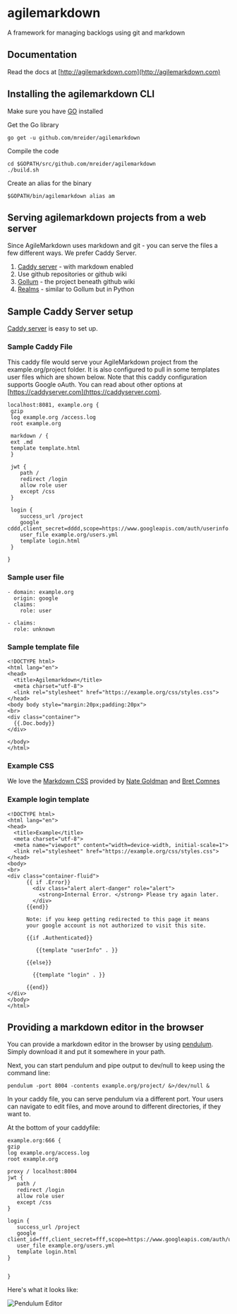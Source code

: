 # agilemarkdown
A framework for managing backlogs using git and markdown

## Documentation

Read the docs at [http://agilemarkdown.com](http://agilemarkdown.com)

## Installing the agilemarkdown CLI

Make sure you have [GO](https://golang.org/doc/install) installed


Get the Go library


```
go get -u github.com/mreider/agilemarkdown
```

Compile the code


```
cd $GOPATH/src/github.com/mreider/agilemarkdown
./build.sh
```

Create an alias for the binary


```
$GOPATH/bin/agilemarkdown alias am
```

## Serving agilemarkdown projects from a web server

Since AgileMarkdown uses markdown and git - you can serve the files a few different ways. We prefer Caddy Server.

1. [Caddy server](https://caddyserver.com) - with markdown enabled
2. Use github repositories or github wiki
3. [Gollum](https://github.com/gollum/gollum/) - the project beneath github wiki
4. [Realms](https://github.com/scragg0x/realms-wiki) - similar to Gollum but in Python

## Sample Caddy Server setup

[Caddy server](https://caddyserver.com) is easy to set up. 

### Sample Caddy File

This caddy file would serve your AgileMarkdown project from the example.org/project folder. It is also configured to pull in some templates user files which are shown below. Note that this caddy configuration supports Google oAuth. You can read about other options at [https://caddyserver.com](https://caddyserver.com).

```
localhost:8081, example.org {
 gzip
 log example.org /access.log
 root example.org 

 markdown / {
 ext .md
 template template.html
 }

 jwt {
    path /
    redirect /login
    allow role user
    except /css
 }

 login {
    success_url /project
    google cddd,client_secret=dddd,scope=https://www.googleapis.com/auth/userinfo.email
    user_file example.org/users.yml
    template login.html
 }

}
```

### Sample user file

```
- domain: example.org
  origin: google
  claims:
    role: user

- claims:
  role: unknown
```

### Sample template file

```
<!DOCTYPE html>
<html lang="en">
<head>
  <title>Agilemarkdown</title>
  <meta charset="utf-8">
  <link rel="stylesheet" href="https://example.org/css/styles.css">
</head>
<body body style="margin:20px;padding:20px">
<br>
<div class="container">
  {{.Doc.body}}
</div>

</body>
</html>
```

### Example CSS

We love the [Markdown CSS](https://css-pkg.github.io/style.css/) provided by [Nate Goldman](https://github.com/ungoldman) and [Bret Comnes](https://github.com/bcomnes)

### Example login template

```
<!DOCTYPE html>
<html lang="en">
<head>
  <title>Example</title>
  <meta charset="utf-8">
  <meta name="viewport" content="width=device-width, initial-scale=1">
  <link rel="stylesheet" href="https://example.org/css/styles.css">
</head>
<body>
<br>
<div class="container-fluid">
      {{ if .Error}}
        <div class="alert alert-danger" role="alert">
          <strong>Internal Error. </strong> Please try again later.
        </div>
      {{end}}

      Note: if you keep getting redirected to this page it means
      your google account is not authorized to visit this site.

      {{if .Authenticated}}

         {{template "userInfo" . }}

      {{else}}

        {{template "login" . }}

      {{end}}
</div>
</body>
</html>
```

## Providing a markdown editor in the browser

You can provide a markdown editor in the browser by using [pendulum](https://github.com/titpetric/pendulum). Simply download it and put it somewhere in your path.

Next, you can start pendulum and pipe output to dev/null to keep using the command line:

`pendulum -port 8004 -contents example.org/project/ &>/dev/null &`

In your caddy file, you can serve pendulum via a different port. Your users can navigate to edit files, and move around to different directories, if they want to.

At the bottom of your caddyfile:

```
example.org:666 {
gzip
log example.org/access.log
root example.org

proxy / localhost:8004
jwt {
   path /
   redirect /login
   allow role user
   except /css
}

login {
   success_url /project
   google client_id=fff,client_secret=fff,scope=https://www.googleapis.com/auth/userinfo.email
   user_file example.org/users.yml
   template login.html
}


}
```

Here's what it looks like:

![Pendulum Editor](https://monosnap.com/image/hk2qbU5nXlaXMQRA5BNTae1HgYfcj6.png)
